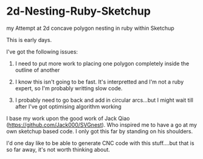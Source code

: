# 2d-Nesting-Ruby-Sketchup
my Attempt at 2d concave polygon nesting in ruby within Sketchup

This is early days.

I've got the following issues:

1. I need to put more work to placing one polygon completely inside the outline of another

2. I know this isn't going to be fast. It's interpretted and I'm not a ruby expert, so I'm probably writting slow code.

3. I probably need to go back and add in circular arcs...but I might wait till after I've got optimising algorithm working


I base my work upon the good work of Jack Qiao (https://github.com/Jack000/SVGnest). Who inspired me to have a go at my own sketchup based code. I only got this far by standing on his shoulders.

I'd one day like to be able to generate CNC code with this stuff....but that is so far away, it's not worth thinking about.
 
